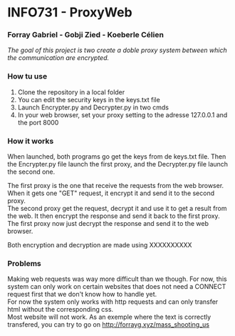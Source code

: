 # INFO731 - ProxyWeb
### Forray Gabriel - Gobji Zied - Koeberle Célien 
  

*The goal of this project is two create a doble proxy system between which the communication are encrypted.*

### **How tu use**

1. Clone the repository in a local folder
2. You can edit the security keys in the keys.txt file
3. Launch Encrypter.py and Decrypter.py in two cmds
4. In your web browser, set your proxy setting to the adresse 127.0.0.1 and the port 8000

### **How it works**

When launched, both programs go get the keys from de keys.txt file. Then the Encrypter.py file launch the first proxy, and the Decrypter.py file launch the second one.  

The first proxy is the one that receive the requests from the web browser. When it gets one "GET" request, it encrypt it and send it to the second proxy.  
The second proxy get the request, decrypt it and use it to get a result from the web. It then encrypt the response and send it back to the first proxy.  
The first proxy now just decrypt the response and send it to the web browser.  

Both encryption and decryption are made using XXXXXXXXXX


### **Problems**
Making web requests was way more difficult than we though. For now, this system can only work on certain websites that does not need a CONNECT request first that we don't know how to handle yet.  
For now the system only works with http requests and can only transfer html without the corresponding css.  
Most website will not work. As an exemple where the text is correctly transfered, you can try to go on http://forrayg.xyz/mass_shooting_us
